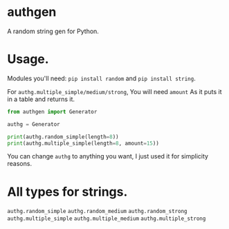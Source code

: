 # authgen
A random string gen for Python.

# Usage.

Modules you'll need: `pip install random` and `pip install string`.

For `authg.multiple_simple/medium/strong`, You will need `amount` As it puts it in a table and returns it.

```python
from authgen import Generator

authg = Generator

print(authg.random_simple(length=8))
print(authg.multiple_simple(length=8, amount=15))
```

You can change `authg` to anything you want, I just used it for simplicity reasons.

# All types for strings.

`authg.random_simple`
`authg.random_medium`
`authg.random_strong`
`authg.multiple_simple`
`authg.multiple_medium`
`authg.multiple_strong`
